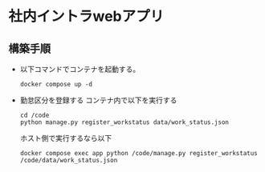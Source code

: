 # 社内イントラwebアプリ

## 構築手順

- 以下コマンドでコンテナを起動する。
    ```
    docker compose up -d
    ```

- 勤怠区分を登録する
    コンテナ内で以下を実行する
    ```
    cd /code
    python manage.py register_workstatus data/work_status.json
    ```
    ホスト側で実行するなら以下
    ```
    docker compose exec app python /code/manage.py register_workstatus /code/data/work_status.json
    ```
